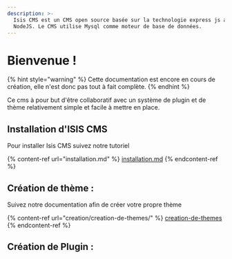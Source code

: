 ```yaml
---
description: >-
  Isis CMS est un CMS open source basée sur la technologie express js avec
  NodeJS. Le CMS utilise Mysql comme moteur de base de données.
---
```


# Bienvenue !

{% hint style="warning" %}
Cette documentation est encore en cours de création, elle n'est donc pas tout à fait complète.
{% endhint %}

Ce cms à pour but d'être collaboratif avec un système de plugin et de thème relativement simple et facile à mettre en place.&#x20;

## Installation d'ISIS CMS

Pour installer Isis CMS suivez notre tutoriel

{% content-ref url="installation.md" %}
[installation.md](installation.md)
{% endcontent-ref %}

## Création de thème :&#x20;

Suivez notre documentation afin de créer votre propre thème&#x20;

{% content-ref url="creation/creation-de-themes/" %}
[creation-de-themes](creation/creation-de-themes/)
{% endcontent-ref %}

## Création de Plugin :&#x20;
